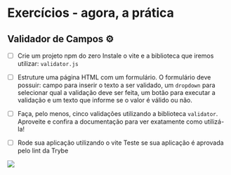 # Exercícios - agora, a prática

## Validador de Campos :gear:

- [ ] Crie um projeto npm do zero
Instale o vite e a biblioteca que iremos utilizar: `validator.js`
- [ ] Estruture uma página HTML com um formulário. O formulário deve possuir: campo para inserir o texto a ser validado, um `dropdown` para selecionar qual a validação deve ser feita, um botão para executar a validação e um texto que informe se o valor é válido ou não.

- [ ] Faça, pelo menos, cinco validações utilizando a biblioteca `validator`. Aproveite e confira a documentação para ver exatamente como utilizá-la!
- [ ] Rode sua aplicação utilizando o vite
Teste se sua aplicação é aprovada pelo lint da Trybe

![](https://content-assets.betrybe.com/prod/affda7ca-5c4a-466d-a25d-3e54c3e91b40-validador.gif)